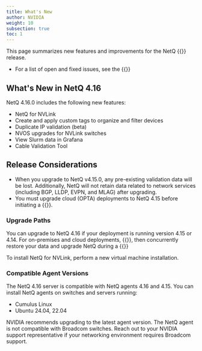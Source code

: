 ```yaml
---
title: What's New
author: NVIDIA
weight: 10
subsection: true
toc: 1
---
```


This page summarizes new features and improvements for the NetQ {{<version>}} release. 

- For a list of open and fixed issues, see the {{<link title="NVIDIA NetQ 4.16 Release Notes" text="release notes">}}

## What's New in NetQ 4.16

NetQ 4.16.0 includes the following new features:

- NetQ for NVLink
- Create and apply custom tags to organize and filter devices
- Duplicate IP validation (beta)
- NVOS upgrades for NVLink switches
- View Slurm data in Grafana
- Cable Validation Tool



## Release Considerations

<!-- check on this pre-release -->

- When you upgrade to NetQ v4.15.0, any pre-existing validation data will be lost. Additionally, NetQ will not retain data related to network services (including BGP, LLDP, EVPN, and MLAG) after upgrading.
- You must upgrade cloud (OPTA) deployments to NetQ 4.15 before initiating a {{<link title="Switch Management/#switch-discovery" text="switch discovery">}}.

### Upgrade Paths

You can upgrade to NetQ 4.16 if your deployment is running version 4.15 or 4.14. For on-premises and cloud deployments, {{<link title="Back Up and Restore NetQ" text="back up your NetQ data">}}, then concurrently restore your data and upgrade NetQ during a {{<link title="Install the NetQ System" text="new NetQ 4.16 installation">}}

To install NetQ for NVLink, perform a new virtual machine installation.


### Compatible Agent Versions

The NetQ 4.16 server is compatible with NetQ agents 4.16 and 4.15. You can install NetQ agents on switches and servers running:

- Cumulus Linux 
- Ubuntu 24.04, 22.04

NVIDIA recommends upgrading to the latest agent version. The NetQ agent is not compatible with Broadcom switches. Reach out to your NVIDIA support representative if your networking environment requires Broadcom support.